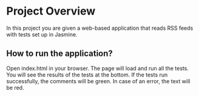# Project Overview

In this project you are given a web-based application that reads RSS feeds with tests set up in Jasmine.

## How to run the application?

Open index.html in your browser. The page will load and run all the tests. You will see the results of the tests at the bottom. If the tests run successfully, the comments will be green. In case of an error, the text will be red. 

